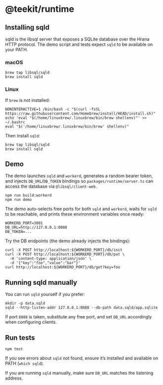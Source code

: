 # @teekit/runtime

## Installing sqld

sqld is the libsql server that exposes a SQLite database over the
Hrana HTTP protocol. The demo script and tests expect `sqld` to be
available on your PATH.

### macOS

```
brew tap libsql/sqld
brew install sqld
```

### Linux

If `brew` is not installed:
```
NONINTERACTIVE=1 /bin/bash -c "$(curl -fsSL https://raw.githubusercontent.com/Homebrew/install/HEAD/install.sh)"
echo 'eval "$(/home/linuxbrew/.linuxbrew/bin/brew shellenv)"' >> ~/.bashrc
eval "$('/home/linuxbrew/.linuxbrew/bin/brew' shellenv)"
```

Then install `sqld`:
```
brew tap libsql/sqld
brew install sqld
```

## Demo

The demo launches `sqld` and `workerd`, generates a random bearer
token, and injects `DB_URL`/`DB_TOKEN` bindings so
`packages/runtime/server.ts` can access the database via
`@libsql/client-web`.

```
npm run build:workerd
npm run demo
```

The demo auto-selects free ports for both `sqld` and `workerd`, waits for
`sqld` to be reachable, and prints these environment variables once ready:

```
WORKERD_PORT=3001
DB_URL=http://127.0.0.1:8088
DB_TOKEN=...
```

Try the DB endpoints (the demo already injects the bindings):

```
curl -X POST http://localhost:${WORKERD_PORT}/db/init
curl -X POST http://localhost:${WORKERD_PORT}/db/put \
  -H 'content-type: application/json' \
  -d '{"key":"foo","value":"bar"}'
curl http://localhost:${WORKERD_PORT}/db/get?key=foo
```

## Running sqld manually

You can run `sqld` yourself if you prefer:

```
mkdir -p data.sqld
sqld --http-listen-addr 127.0.0.1:8088 --db-path data.sqld/app.sqlite
```

If port `8088` is taken, substitute any free port, and set
`DB_URL` accordingly when configuring clients.

## Run tests

```
npm test
```

If you see errors about `sqld` not found, ensure it’s installed and
available on PATH (`which sqld`).

If you are running `sqld` manually, make sure `DB_URL` matches the
listening address.
